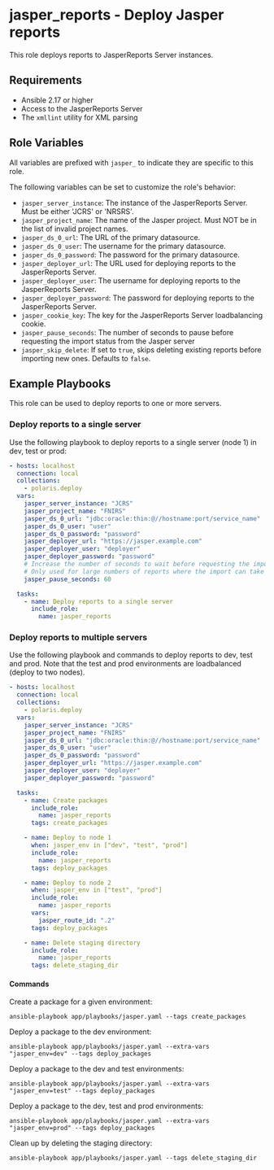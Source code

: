 # jasper_reports - Deploy Jasper reports

This role deploys reports to JasperReports Server instances.

## Requirements

- Ansible 2.17 or higher
- Access to the JasperReports Server
- The `xmllint` utility for XML parsing

## Role Variables

All variables are prefixed with `jasper_` to indicate they are specific to this role.

The following variables can be set to customize the role's behavior:

- `jasper_server_instance`: The instance of the JasperReports Server. Must be either 'JCRS' or 'NRSRS'.
- `jasper_project_name`: The name of the Jasper project. Must NOT be in the list of invalid project names.
- `jasper_ds_0_url`: The URL of the primary datasource.
- `jasper_ds_0_user`: The username for the primary datasource.
- `jasper_ds_0_password`: The password for the primary datasource.
- `jasper_deployer_url`: The URL used for deploying reports to the JasperReports Server.
- `jasper_deployer_user`: The username for deploying reports to the JasperReports Server.
- `jasper_deployer_password`: The password for deploying reports to the JasperReports Server.
- `jasper_cookie_key`: The key for the JasperReports Server loadbalancing cookie.
- `jasper_pause_seconds`: The number of seconds to pause before requesting the import status from the Jasper server
- `jasper_skip_delete`: If set to `true`, skips deleting existing reports before importing new ones. Defaults to `false`.

## Example Playbooks

This role can be used to deploy reports to one or more servers.

### Deploy reports to a single server

Use the following playbook to deploy reports to a single server (node 1) in dev, test or prod:

```yaml
- hosts: localhost
  connection: local
  collections:
    - polaris.deploy
  vars:
    jasper_server_instance: "JCRS"
    jasper_project_name: "FNIRS"
    jasper_ds_0_url: "jdbc:oracle:thin:@//hostname:port/service_name"
    jasper_ds_0_user: "user"
    jasper_ds_0_password: "password"
    jasper_deployer_url: "https://jasper.example.com"
    jasper_deployer_user: "deployer"
    jasper_deployer_password: "password"
    # Increase the number of seconds to wait before requesting the import status.
    # Only used for large numbers of reports where the import can take longer than 5 seconds to complete.
    jasper_pause_seconds: 60

  tasks:
    - name: Deploy reports to a single server
      include_role:
        name: jasper_reports
```

### Deploy reports to multiple servers

Use the following playbook and commands to deploy reports to dev, test and prod. Note that the test and prod environments are loadbalanced (deploy to two nodes).

```yaml
- hosts: localhost
  connection: local
  collections:
    - polaris.deploy
  vars:
    jasper_server_instance: "JCRS"
    jasper_project_name: "FNIRS"
    jasper_ds_0_url: "jdbc:oracle:thin:@//hostname:port/service_name"
    jasper_ds_0_user: "user"
    jasper_ds_0_password: "password"
    jasper_deployer_url: "https://jasper.example.com"
    jasper_deployer_user: "deployer"
    jasper_deployer_password: "password"

  tasks:
    - name: Create packages
      include_role:
        name: jasper_reports
      tags: create_packages

    - name: Deploy to node 1
      when: jasper_env in ["dev", "test", "prod"]
      include_role:
        name: jasper_reports
      tags: deploy_packages

    - name: Deploy to node 2
      when: jasper_env in ["test", "prod"]
      include_role:
        name: jasper_reports
      vars:
        jasper_route_id: ".2"
      tags: deploy_packages

    - name: Delete staging directory
      include_role:
        name: jasper_reports
      tags: delete_staging_dir
```

#### Commands

Create a package for a given environment:

```
ansible-playbook app/playbooks/jasper.yaml --tags create_packages
```

Deploy a package to the dev environment:

```
ansible-playbook app/playbooks/jasper.yaml --extra-vars "jasper_env=dev" --tags deploy_packages
```

Deploy a package to the dev and test environments:

```
ansible-playbook app/playbooks/jasper.yaml --extra-vars "jasper_env=test" --tags deploy_packages
```

Deploy a package to the dev, test and prod environments:

```
ansible-playbook app/playbooks/jasper.yaml --extra-vars "jasper_env=prod" --tags deploy_packages
```

Clean up by deleting the staging directory:

```
ansible-playbook app/playbooks/jasper.yaml --tags delete_staging_dir
```
